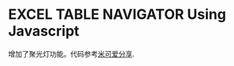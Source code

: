 # EXCEL TABLE NAVIGATOR Using Javascript

增加了聚光灯功能。代码参考[米可爱分享](https://mp.weixin.qq.com/s/tvgyN0J4PIB5CC7T6N06tQ).